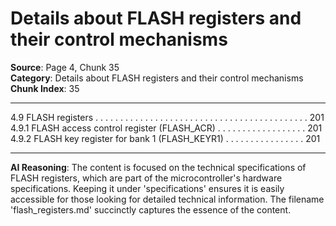 # Details about FLASH registers and their control mechanisms

**Source**: Page 4, Chunk 35  
**Category**: Details about FLASH registers and their control mechanisms  
**Chunk Index**: 35

---

4.9 FLASH registers . . . . . . . . . . . . . . . . . . . . . . . . . . . . . . . . . . . . . . . . . . . 201
4.9.1 FLASH access control register (FLASH_ACR) . . . . . . . . . . . . . . . . . . 201
4.9.2 FLASH key register for bank 1 (FLASH_KEYR1) . . . . . . . . . . . . . . . . 201

---

**AI Reasoning**: The content is focused on the technical specifications of FLASH registers, which are part of the microcontroller's hardware specifications. Keeping it under 'specifications' ensures it is easily accessible for those looking for detailed technical information. The filename 'flash_registers.md' succinctly captures the essence of the content.
